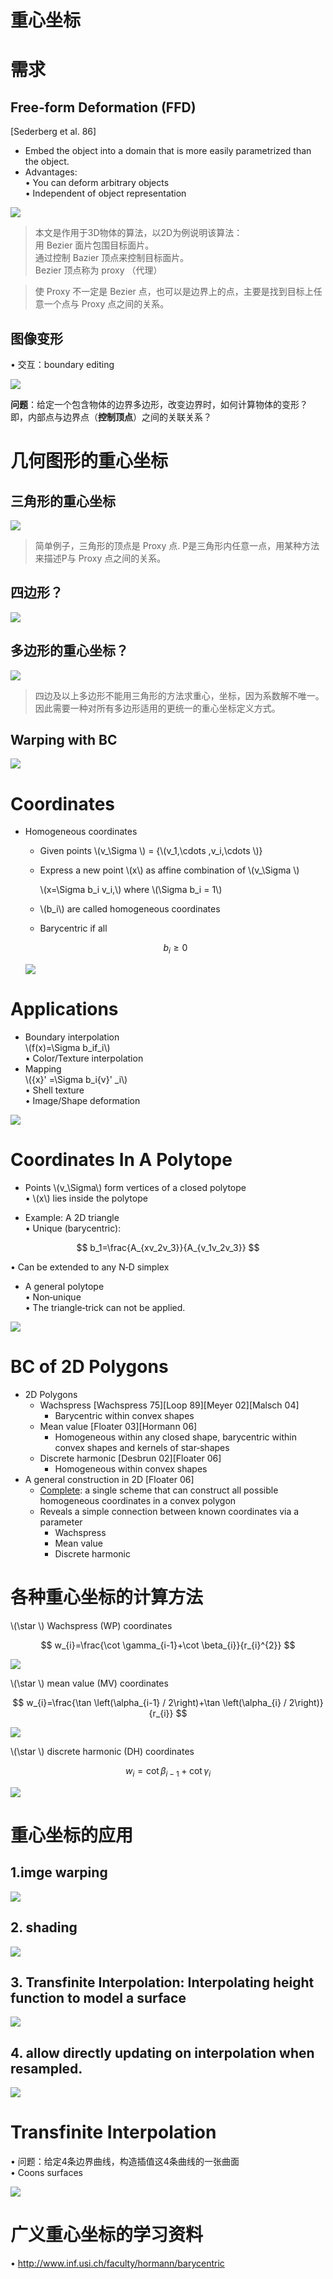 # 重心坐标     

# 需求
## Free‐form Deformation (FFD)    
[Sederberg et al. 86]


* Embed the object into a domain that is more easily parametrized than the object.     
* Advantages:      
• You can deform arbitrary objects    
• Independent of object representation     

![](../assets/离散14.png)    

> 本文是作用于3D物体的算法，以2D为例说明该算法：    
用 Bezier 面片包围目标面片。     
通过控制 Bazier 顶点来控制目标面片。    
Bezier 顶点称为 proxy （代理）  

> 使 Proxy 不一定是 Bezier 点，也可以是边界上的点，主要是找到目标上任意一个点与 Proxy 点之间的关系。    

## 图像变形    

• 交互：boundary editing    

![](../assets/离散16.png)    

**问题**：给定一个包含物体的边界多边形，改变边界时，如何计算物体的变形？      
即，内部点与边界点（**控制顶点**）之间的关联关系？     

# 几何图形的重心坐标

## 三角形的重心坐标     

![](../assets/离散18.png)    

> 简单例子，三角形的顶点是 Proxy 点. P是三角形内任意一点，用某种方法来描述P与 Proxy 点之间的关系。    

## 四边形？   

![](../assets/离散19.png)    

## 多边形的重心坐标？   

![](../assets/离散20.png)    

> 四边及以上多边形不能用三角形的方法求重心，坐标，因为系数解不唯一。     
因此需要一种对所有多边形适用的更统一的重心坐标定义方式。      

## Warping with BC      

![](../assets/离散21.png)    


# Coordinates    

 - Homogeneous coordinates
    - Given points \\(v_\Sigma \\) = {\\(v_1,\cdots ,v_i,\cdots \\)}    
    - Express a new point \\(x\\) as affine combination of \\(v_\Sigma \\)    

         \\(x=\Sigma b_i v_i,\\) where \\(\Sigma b_i = 1\\)    

    - \\(b_i\\) are called homogeneous coordinates      
    - Barycentric if all       

   $$
   b_i \ge 0
   $$

    ![](../assets/离散22.png)    

# Applications    

* Boundary interpolation    
\\(f(x)=\Sigma b_if_i\\)     
• Color/Texture interpolation      
* Mapping     
\\({x}' =\Sigma b_i{v}' _i\\)     
• Shell texture      
• Image/Shape deformation     

![](../assets/离散23.png)    



# Coordinates In A Polytope     

* Points \\(v_\Sigma\\) form vertices of a closed polytope     
• \\(x\\) lies inside the polytope     

* Example: A 2D triangle     
• Unique (barycentric):     

$$
b_1=\frac{A_{xv_2v_3}}{A_{v_1v_2v_3}} 
$$

• Can be extended to any N‐D simplex        
* A general polytope     
• Non‐unique      
• The triangle‐trick can not be applied.       

![](../assets/离散24.png)    


# BC of 2D Polygons   

 -  2D Polygons     
    - Wachspress [Wachspress 75][Loop 89][Meyer 02][Malsch 04]    
      - Barycentric within convex shapes      
    - Mean value [Floater 03][Hormann 06]      
      - Homogeneous within any closed shape, barycentric within convex shapes and kernels of star‐shapes      
    - Discrete harmonic [Desbrun 02][Floater 06]     
      - Homogeneous within convex shapes     
 - A general construction in 2D [Floater 06]      
    - <u>Complete</u>: a single scheme that can construct all possible homogeneous coordinates in a convex polygon      
    - Reveals a simple connection between known coordinates via a parameter        
      - Wachspress      
      - Mean value       
      - Discrete harmonic     


# 各种重心坐标的计算方法     

\\(\star \\) Wachspress (WP) coordinates    

$$
w_{i}=\frac{\cot \gamma_{i-1}+\cot \beta_{i}}{r_{i}^{2}}
$$

![](../assets/离散40.png)    

\\(\star \\) mean value (MV) coordinates     

$$
w_{i}=\frac{\tan \left(\alpha_{i-1} / 2\right)+\tan \left(\alpha_{i} / 2\right)}{r_{i}}
$$

![](../assets/离散41.png)    


\\(\star \\) discrete harmonic (DH) coordinates     

$$
w_{i}=\cot \beta_{i-1}+\cot \gamma_{i}
$$

![](../assets/离散42.png)    

# 重心坐标的应用

## 1.imge warping     

![](../assets/离散26.png)    


## 2. shading     

![](../assets/离散27.png)    


## 3. Transfinite Interpolation: Interpolating height function to model a surface    

![](../assets/离散28.png)    


## 4. allow directly updating on interpolation when resampled.     

![](../assets/离散29-1.png)     


# Transfinite Interpolation    
 
• 问题：给定4条边界曲线，构造插值这4条曲线的一张曲面     
• Coons surfaces      

![](../assets/离散30.png)     



# 广义重心坐标的学习资料   

• <http://www.inf.usi.ch/faculty/hormann/barycentric>     